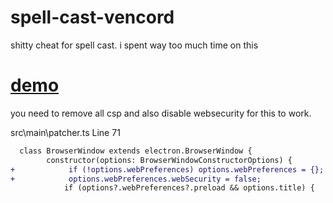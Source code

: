 # spell-cast-vencord


shitty cheat for spell cast. i spent way too much time on this


# [demo](https://www.youtube.com/watch?v=9S24Pyffes4)


you need to remove all csp and also disable websecurity for this to work.

src\main\patcher.ts Line 71
```diff
  class BrowserWindow extends electron.BrowserWindow {
        constructor(options: BrowserWindowConstructorOptions) {
+            if (!options.webPreferences) options.webPreferences = {};
+            options.webPreferences.webSecurity = false;
            if (options?.webPreferences?.preload && options.title) {
```

